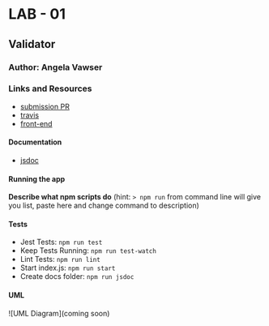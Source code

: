 # LAB - 01

## Validator

### Author: Angela Vawser

### Links and Resources
* [submission PR](https://github.com/angela-vawser-401/lab-01/pull/1)
* [travis](https://travis-ci.com/angela-vawser-401/lab-01)
* [front-end](https://amvawser-lab01.herokuapp.com/)

#### Documentation
* [jsdoc](https://amvawser-lab01.herokuapp.com/docs)

#### Running the app

**Describe what npm scripts do**
(hint: `> npm run` from command line will give you list, paste here and change
command to description)
  
#### Tests
* Jest Tests: `npm run test`
* Keep Tests Running: `npm run test-watch`
* Lint Tests: `npm run lint`
* Start index.js: `npm run start`
* Create docs folder: `npm run jsdoc`

#### UML
![UML Diagram](coming soon)